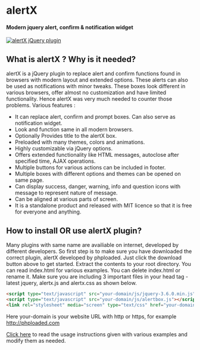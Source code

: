 # alertX
#### Modern jquery alert, confirm & notification widget

[![alertX jQuery plugin](http://phploaded.com/medialibv2/mlib-uploads/full/14.png "alertX jQuery plugin")](http://phploaded.com/project/alertx.html "alertX jQuery plugin")

## What is alertX ? Why is it needed?

alertX is a jQuery plugin to replace alert and confirm functions found in browsers with modern layout and extended options. These alerts can also be used as notifications with minor tweaks. These boxes look different in various browsers, offer almost no customization and have limited functionality. Hence alertX was very much needed to counter those problems. Various features :

- It can replace alert, confirm and prompt boxes. Can also serve as notification widget.
- Look and function same in all modern browsers.
- Optionally Provides title to the alertX box.
- Preloaded with many themes, colors and animations.
- Highly customizable via jQuery options.
- Offers extended functionality like HTML messages, autoclose after specified time, AJAX operations.
- Multiple buttons for various actions can be included in footer.
- Multiple boxes with different options and themes can be opened on same page.
- Can display success, danger, warning, info and question icons with message to represent nature of message.
- Can be aligned at various parts of screen.
- It is a standalone product and released with MIT licence so that it is free for everyone and anything.

 
## How to install OR use alertX plugin?

Many plugins with same name are availiable on internet, developed by different developers. So first step is to make sure you have downloaded the correct plugin, alertX developed by phploaded. Just click the download button above to get started. Extract the contents to your root directory. You can read index.html for various examples. You can delete index.html or rename it. Make sure you are including 3 important files in your head tag - latest jquery, alertx.js and alertx.css as shown below.

```html
<script type="text/javascript" src="your-domain/js/jquery-3.6.0.min.js"></script>
<script type="text/javascript" src="your-domain/js/alertbox.js"></script>
<link rel="stylesheet" media="screen" type="text/css" href="your-domain/css/alertbox.css">
```

Here your-domain is your website URL with http or https, for example http://phploaded.com


[Click here](https://phploaded.github.io/alertX/ "Click here") to read the usage instructions given with various examples and modify them as needed.
